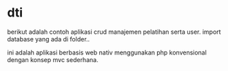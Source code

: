 # dti
berikut adalah contoh aplikasi crud manajemen pelatihan serta user.
import database yang ada di folder..

ini adalah aplikasi berbasis web nativ menggunakan php konvensional dengan konsep mvc sederhana.
